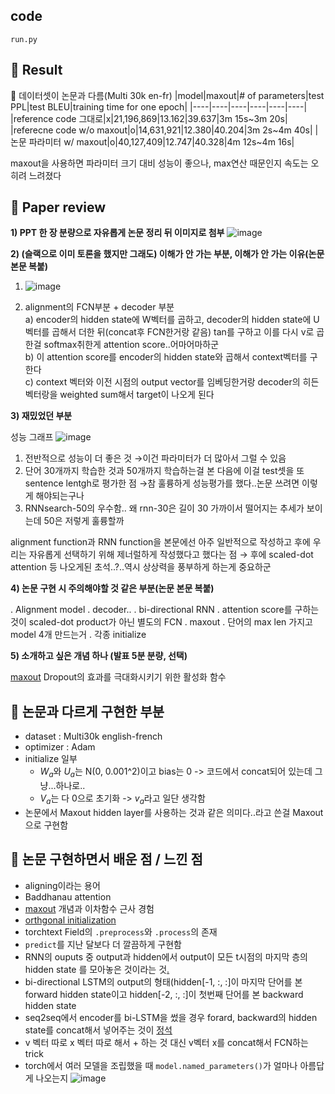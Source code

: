 ## code 
```
run.py
```

## 🤗 Result
🚩 데이터셋이 논문과 다름(Multi 30k en-fr)
|model|maxout|# of parameters|test PPL|test BLEU|training time for one epoch|
|----|----|----|----|----|----|
|reference code 그대로|x|21,196,869|13.162|39.637|3m 15s~3m 20s|
|referecne code w/o maxout|o|14,631,921|12.380|40.204|3m 2s~4m 40s|
|논문 파라미터 w/ maxout|o|40,127,409|12.747|40.328|4m 12s~4m 16s|

maxout을 사용하면 파라미터 크기 대비 성능이 좋으나, max연산 때문인지 속도는 오히려 느려졌다

## 🤔 Paper review
**1) PPT 한 장 분량으로 자유롭게 논문 정리 뒤 이미지로 첨부**
![image](https://user-images.githubusercontent.com/46675408/112748663-3348c300-8ff8-11eb-860a-dbdc3e0dbad5.png)

**2) (슬랙으로 이미 토론을 했지만 그래도) 이해가 안 가는 부분, 이해가 안 가는 이유(논문 본문 복붙)**

1) ![image](https://user-images.githubusercontent.com/46675408/112748684-596e6300-8ff8-11eb-8f76-40a94163583a.png)

2) alignment의 FCN부분 + decoder 부분 <br>
  a) encoder의 hidden state에 W벡터를 곱하고, decoder의 hidden state에 U벡터를 곱해서 더한 뒤(concat후 FCN한거랑 같음) tan를 구하고 이를 다시 v로 곱한걸 softmax취한게 attention score..어마어마하군<br>
  b) 이 attention score를 encoder의  hidden state와 곱해서 context벡터를 구한다<br>
  c) context 벡터와 이전 시점의 output vector를 임베딩한거랑 decoder의 히든벡터랑을 weighted sum해서 target이 나오게 된다 

**3) 재밌었던 부분**

성능 그래프 
![image](https://user-images.githubusercontent.com/46675408/112748689-625f3480-8ff8-11eb-85d5-9f67c0bdcf05.png)
1) 전반적으로 성능이 더 좋은 것 →이건 파라미터가 더 많아서 그럴 수 있음
2) 단어 30개까지 학습한 것과 50개까지 학습하는걸 본 다음에 이걸 test셋을 또 sentence lentgh로 평가한 점 →참 훌륭하게 성능평가를 했다..논문 쓰려면 이렇게 해야되는구나
3) RNNsearch-50의 우수함.. 왜 rnn-30은 길이 30 가까이서 떨어지는 추세가 보이는데 50은 저렇게 훌륭할까

alignment function과 RNN function을 본문에선 아주 일반적으로 작성하고 후에 우리는 자유롭게 선택하기 위해 제너럴하게 작성했다고 했다는 점
→ 후에 scaled-dot attention 등 나오게된 초석..?..역시 상상력을 풍부하게 하는게 중요하군

**4) 논문 구현 시 주의해야할 것 같은 부분(논문 본문 복붙)**

. Alignment model
. decoder..
. bi-directional RNN
. attention score를 구하는 것이 scaled-dot product가 아닌 별도의 FCN 
. maxout 
. 단어의 max len 가지고 model 4개 만드는거 
. 각종 initialize

**5) 소개하고 싶은 개념 하나 (발표 5분 분량, 선택)**

[maxout](https://arxiv.org/pdf/1302.4389.pdf)
Dropout의 효과를 극대화시키기 위한 활성화 함수

## 🤫 논문과 다르게 구현한 부분
- dataset : Multi30k english-french
- optimizer : Adam
- initialize 일부
  - $W_a$와 $U_a$는 N(0, 0.001^2)이고 bias는 0 -> 코드에서 concat되어 있는데 그냥...하나로..
  - $V_a$는 다 0으로 초기화 -> $v_a$라고 일단 생각함
- 논문에서 Maxout hidden layer를 사용하는 것과 같은 의미다..라고 쓴걸 Maxout으로 구현함 

## 🤭 논문 구현하면서 배운 점 / 느낀 점
- aligning이라는 용어
- Baddhanau attention
- [maxout](https://m.blog.naver.com/PostView.nhn?blogId=laonple&logNo=220836305907&proxyReferer=https:%2F%2Fwww.google.com%2F) 개념과 이차함수 근사 경험
- [orthgonal initialization](https://smerity.com/articles/2016/orthogonal_init.html) 
- torchtext Field의 `.preprocess`와 `.process`의 존재
- `predict`를 지난 달보다 더 깔끔하게 구현함
- RNN의 ouputs 중 output과 hidden에서 output이 모든 t시점의 마지막 층의 hidden state 를 모아놓은 것이라는 것[.](https://pytorch.org/docs/stable/generated/torch.nn.RNN.html) 
- bi-directional LSTM의 output의 형태(hidden[-1, :, :]이 마지막 단어를 본 forward hidden state이고 hidden[-2, :, :]이 첫번째 단어를 본 backward hidden state
- seq2seq에서 encoder를 bi-LSTM을 썼을 경우 forard, backward의 hidden state를 concat해서 넣어주는 것이 [정석](https://towardsdatascience.com/understanding-bidirectional-rnn-in-pytorch-5bd25a5dd66)
- v 벡터 따로 x 벡터 따로 해서 + 하는 것 대신 v벡터 x를 concat해서 FCN하는 trick
- torch에서 여러 모델을 조립했을 때 `model.named_parameters()`가 얼마나 아름답게 나오는지 
![image](https://user-images.githubusercontent.com/46675408/113498443-e446e480-9547-11eb-9be0-a910635c61c7.png)  
